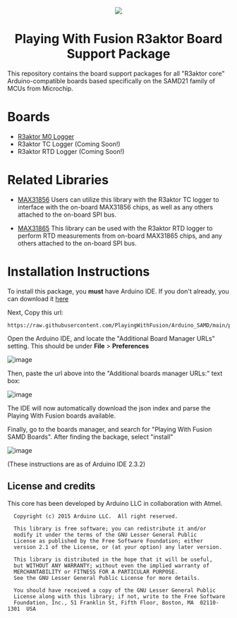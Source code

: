 <p align="center">
  <img src="https://github.com/PlayingWithFusion/Arduino_SAMD/assets/77081880/05cc5ad2-8b62-4e97-ac00-dcc4c4118d5d" />
</p>

<h1 align="center">Playing With Fusion R3aktor Board Support Package</h1>

This repository contains the board support packages for all "R3aktor core" Arduino-compatible boards based specifically on the SAMD21 family of MCUs from Microchip. 

# Boards

- [R3aktor M0 Logger](https://playingwithfusion.com/productview.php?pdid=157)
- R3aktor TC Logger (Coming Soon!)
- R3aktor RTD Logger (Coming Soon!)

# Related Libraries

- [MAX31856](https://github.com/PlayingWithFusion/PWFusion_MAX31856) Users can utilize this library with the R3aktor TC logger to interface with the on-board MAX31856 chips, as well as any others attached to the on-board SPI bus.
  
- [MAX31865](https://github.com/PlayingWithFusion/PWFusion_MAX31865) This library can be used with the R3aktor RTD logger to perform RTD measurements from on-board MAX31865 chips, and any others attached to the on-board SPI bus.

# Installation Instructions 

To install this package, you **must** have Arduino IDE. If you don't already, you can download it [here](https://www.arduino.cc/en/software)

Next, Copy this url:
```
https://raw.githubusercontent.com/PlayingWithFusion/Arduino_SAMD/main/package_pwfusion_samd_index.json
```

Open the Arduino IDE, and locate the "Additional Board Manager URLs" setting. This should be under **File** > **Preferences** 

![image](https://github.com/PlayingWithFusion/Arduino_SAMD/assets/77081880/276ad1fc-adec-4d65-b9b1-1fa7d63bf747)

Then, paste the url above into the "Additional boards manager URLs:" text box:

![image](https://github.com/PlayingWithFusion/Arduino_SAMD/assets/77081880/50bdcb8f-5c61-424c-a7f4-e99cb06f2dcd)

The IDE will now automatically download the json index and parse the Playing With Fusion boards available. 

Finally, go to the boards manager, and search for "Playing With Fusion SAMD Boards". After finding the backage, select "install"

![image](https://github.com/PlayingWithFusion/Arduino_SAMD/assets/77081880/3ab37634-8a84-4c43-aede-0f20ca65b007)

(These instructions are as of Arduino IDE 2.3.2)

## License and credits

This core has been developed by Arduino LLC in collaboration with Atmel.

```
  Copyright (c) 2015 Arduino LLC.  All right reserved.

  This library is free software; you can redistribute it and/or
  modify it under the terms of the GNU Lesser General Public
  License as published by the Free Software Foundation; either
  version 2.1 of the License, or (at your option) any later version.

  This library is distributed in the hope that it will be useful,
  but WITHOUT ANY WARRANTY; without even the implied warranty of
  MERCHANTABILITY or FITNESS FOR A PARTICULAR PURPOSE.
  See the GNU Lesser General Public License for more details.

  You should have received a copy of the GNU Lesser General Public
  License along with this library; if not, write to the Free Software
  Foundation, Inc., 51 Franklin St, Fifth Floor, Boston, MA  02110-1301  USA
```
